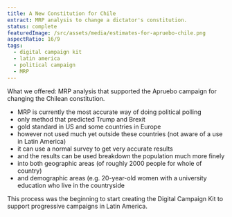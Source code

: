 ```yaml
---
title: A New Constitution for Chile
extract: MRP analysis to change a dictator's constitution.
status: complete
featuredImage: /src/assets/media/estimates-for-apruebo-chile.png
aspectRatio: 16/9
tags:
  - digital campaign kit
  - latin america
  - political campaign
  - MRP
---
```


What we offered: MRP analysis that supported the Apruebo campaign for changing the Chilean constitution.

* MRP is currently the most accurate way of doing political polling
* only method that predicted Trump and Brexit
* gold standard in US and some countries in Europe
* however not used much yet outside these countries (not aware of a use in Latin America)
* it can use a normal survey to get very accurate results
* and the results can be used breakdown the population much more finely
* into both geographic areas (of roughly 2000 people for whole of country)
* and demographic areas (e.g. 20-year-old women with a university education who live in the countryside

This process was the beginning to start creating the Digital Campaign Kit to support progressive campaigns in Latin America.
